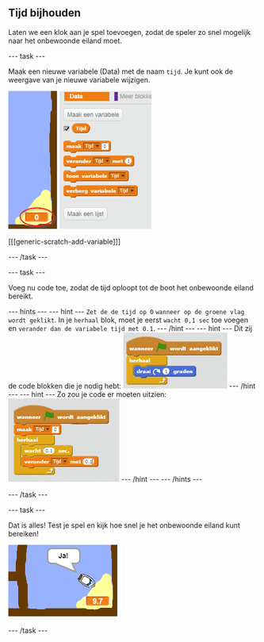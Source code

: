 ## Tijd bijhouden

Laten we een klok aan je spel toevoegen, zodat de speler zo snel mogelijk naar het onbewoonde eiland moet.

--- task ---

Maak een nieuwe variabele (Data) met de naam `tijd`. Je kunt ook de weergave van je nieuwe variabele wijzigen.

![screenshot](images/boat-variable.png)

[[[generic-scratch-add-variable]]]

--- /task ---

--- task ---

Voeg nu code toe, zodat de tijd oploopt tot de boot het onbewoonde eiland bereikt.

--- hints --- --- hint --- `Zet de de tijd op 0` `wanneer op de groene vlag wordt geklikt`. In je `herhaal` blok, moet je eerst `wacht 0,1 sec` toe voegen en `verander dan de variabele tijd met 0.1`. --- /hint --- --- hint --- Dit zij de code blokken die je nodig hebt: ![screenshot](images/boat-time-blocks.png) --- /hint --- --- hint --- Zo zou je code er moeten uitzien: ![screenshot](images/boat-time-code.png) --- /hint --- --- /hints ---

--- /task ---

--- task ---

Dat is alles! Test je spel en kijk hoe snel je het onbewoonde eiland kunt bereiken!

![screenshot](images/boat-variable-test.png)

--- /task ---